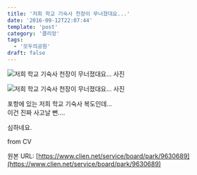 ```yaml
---
title: '저희 학교 기숙사 천장이 무너졌대요...'
date: '2016-09-12T22:07:44'
template: 'post'
category: '클리앙'
tags: 
  - '모두의공원'
draft: false
---
```


![저희 학교 기숙사 천장이 무너졌대요... 사진](https://cdn.clien.net/web/api/file/F01/5201538/0d3c5d14d3de44469d7.JPG?w=780&h=30000)

![저희 학교 기숙사 천장이 무너졌대요... 사진](https://cdn.clien.net/web/api/file/F01/5201539/e67a00b2b85d4d1182b.JPG?w=780&h=30000)

포항에 있는 저희 학교 기숙사 복도인데...  
이건 진짜 사고날 뻔....  
  
심하네요.  
  
from CV

원본 URL: [https://www.clien.net/service/board/park/9630689](https://www.clien.net/service/board/park/9630689)